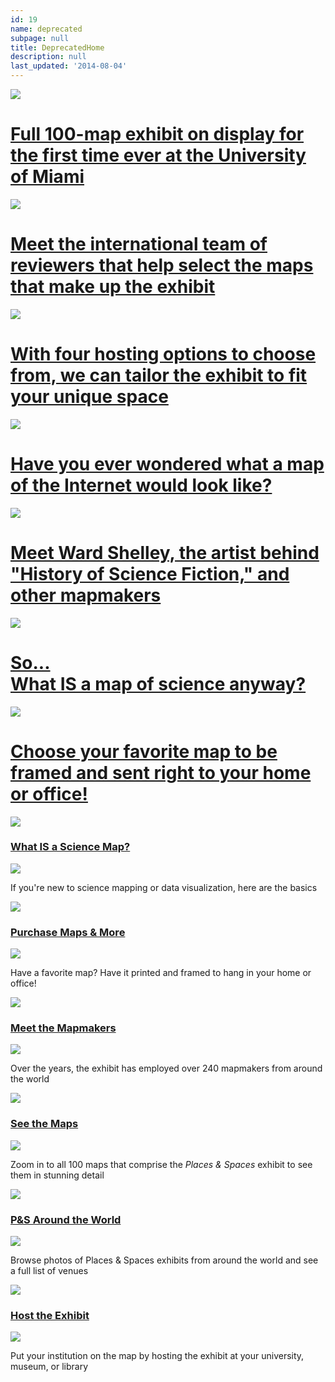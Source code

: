 ```yaml
---
id: 19
name: deprecated
subpage: null
title: DeprecatedHome
description: null
last_updated: '2014-08-04'
---
```

[](#)[](#)

[![](images/home/banners/miami_banner.jpg)](miami.html)

[Full 100-map exhibit on display for the first time ever at the University of Miami](miami.html)
================================================================================================

[![](images/home/banners/adboard_banner.jpg)](advisory_board.html)

[Meet the international team of reviewers that help select the maps that make up the exhibit](advisory_board.html)
==================================================================================================================

[![](images/home/banners/train_banner.jpg)](hosting.html)

[With four hosting options to choose from, we can tailor the exhibit to fit your unique space](hosting.html)
============================================================================================================

[![](images/home/banners/MapOfTheInternet_banner.jpg)](ITX.7.html)

[Have you ever wondered what a map of the Internet would look like?](ITX.2.html)
================================================================================

[![](images/home/banners/ward_banner.jpg)](mapmakers.html)

[Meet Ward Shelley, the artist behind "History of Science Fiction," and other mapmakers](mapmakers.html#shelley)
================================================================================================================

[![](images/home/banners/gorilla_banner.jpg)](what_is_a_science_map.html)

[So...  
What IS a map of science anyway?](what_is_a_science_map.html)
======================================================================

[![](images/home/banners/purchasemap_banner.jpg)](store.html)

[Choose your favorite map to be framed and sent right to your home or office!](store.html)
==========================================================================================

![](images/home/green_arrow.png)

### [What IS a Science Map?](what_is_a_science_map.html)

[![](images/home/whatis_thumb.jpg)](what_is_a_science_map.html)

If you're new to science mapping or data visualization, here are the basics

![](images/home/green_arrow.png)

### [Purchase Maps & More](store.html)

[![](images/home/shelley_thumb.jpg)](store.html)

Have a favorite map? Have it printed and framed to hang in your home or office!

![](images/home/green_arrow.png)

### [Meet the Mapmakers](mapmakers.html)

[![](images/home/mapmaker_thumb.jpg)](mapmakers.html)

Over the years, the exhibit has employed over 240 mapmakers from around the world

![](images/home/green_arrow.png)

### [See the Maps](maps_main.html)

[![](images/home/9th_thumb.jpg)](maps_main.html)

Zoom in to all 100 maps that comprise the _Places & Spaces_ exhibit to see them in stunning detail

![](images/home/green_arrow.png)

### [P&S Around the World](exhibitions.html)

[![](images/home/venues_thumb.jpg)](exhibitions.html)

Browse photos of Places & Spaces exhibits from around the world and see a full list of venues

![](images/home/green_arrow.png)

### [Host the Exhibit](hosting.html)

[![](images/home/host_thumb.jpg)](hosting.html)

Put your institution on the map by hosting the exhibit at your university, museum, or library
